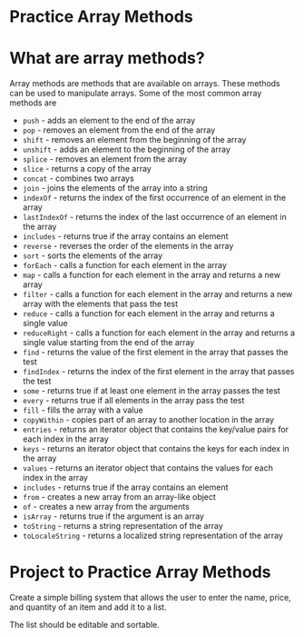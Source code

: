 # Practice Array Methods

# What are array methods?

Array methods are methods that are available on arrays. These methods can be used to manipulate arrays. Some of the most common array methods are 
- `push` - adds an element to the end of the array
- `pop` - removes an element from the end of the array
- `shift` - removes an element from the beginning of the array
- `unshift` - adds an element to the beginning of the array
- `splice` - removes an element from the array
- `slice` - returns a copy of the array
- `concat` - combines two arrays
- `join` - joins the elements of the array into a string
- `indexOf` - returns the index of the first occurrence of an element in the array
- `lastIndexOf` - returns the index of the last occurrence of an element in the array
- `includes` - returns true if the array contains an element
- `reverse` - reverses the order of the elements in the array
- `sort` - sorts the elements of the array
- `forEach` - calls a function for each element in the array
- `map` - calls a function for each element in the array and returns a new array
- `filter` - calls a function for each element in the array and returns a new array with the elements that pass the test
- `reduce` - calls a function for each element in the array and returns a single value
- `reduceRight` - calls a function for each element in the array and returns a single value starting from the end of the array
- `find` - returns the value of the first element in the array that passes the test
- `findIndex` - returns the index of the first element in the array that passes the test
- `some` - returns true if at least one element in the array passes the test
- `every` - returns true if all elements in the array pass the test
- `fill` - fills the array with a value
- `copyWithin` - copies part of an array to another location in the array
- `entries` - returns an iterator object that contains the key/value pairs for each index in the array
- `keys` - returns an iterator object that contains the keys for each index in the array
- `values` - returns an iterator object that contains the values for each index in the array
- `includes` - returns true if the array contains an element
- `from` - creates a new array from an array-like object
- `of` - creates a new array from the arguments
- `isArray` - returns true if the argument is an array
- `toString` - returns a string representation of the array
- `toLocaleString` - returns a localized string representation of the array

# Project to Practice Array Methods

Create a simple billing system that allows the user to enter the name, price, and quantity of an item and add it to a list.

The list should be editable and sortable.

